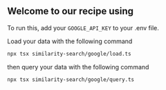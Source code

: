 ## Welcome to our recipe using

To run this, add your `GOOGLE_API_KEY` to your .env file. 

Load your data with the following command

```bash
npx tsx similarity-search/google/load.ts
```

then query your data with the following command

```bash
npx tsx similarity-search/google/query.ts
```
